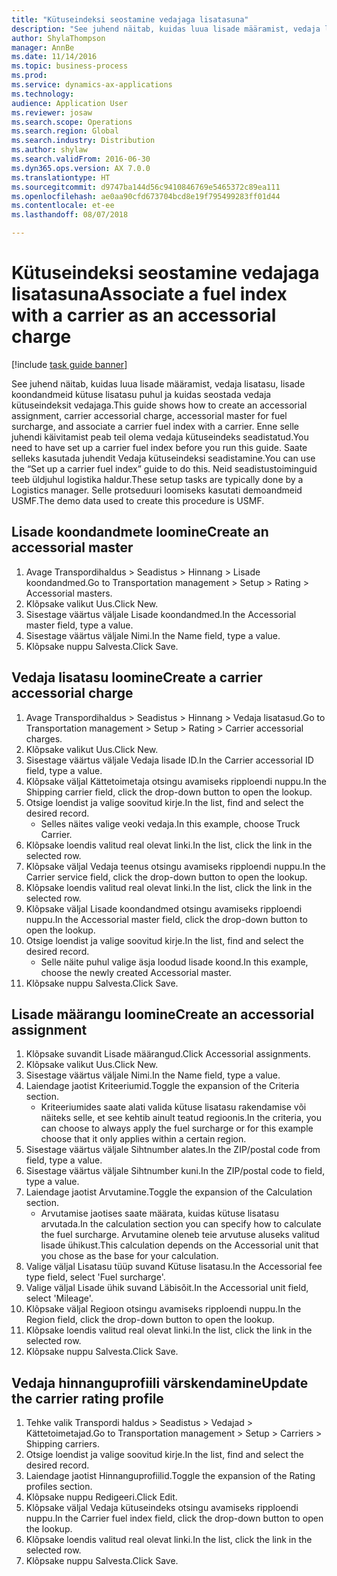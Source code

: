 ```yaml
--- 
title: "Kütuseindeksi seostamine vedajaga lisatasuna"
description: "See juhend näitab, kuidas luua lisade määramist, vedaja lisatasu, lisade koondandmeid kütuse lisatasu puhul ja kuidas seostada vedaja kütuseindeksit vedajaga."
author: ShylaThompson
manager: AnnBe
ms.date: 11/14/2016
ms.topic: business-process
ms.prod: 
ms.service: dynamics-ax-applications
ms.technology: 
audience: Application User
ms.reviewer: josaw
ms.search.scope: Operations
ms.search.region: Global
ms.search.industry: Distribution
ms.author: shylaw
ms.search.validFrom: 2016-06-30
ms.dyn365.ops.version: AX 7.0.0
ms.translationtype: HT
ms.sourcegitcommit: d9747ba144d56c9410846769e5465372c89ea111
ms.openlocfilehash: ae0aa90cfd673704bcd8e19f795499283ff01d44
ms.contentlocale: et-ee
ms.lasthandoff: 08/07/2018

---
```

# <a name="associate-a-fuel-index-with-a-carrier-as-an-accessorial-charge"></a><span data-ttu-id="9355c-103">Kütuseindeksi seostamine vedajaga lisatasuna</span><span class="sxs-lookup"><span data-stu-id="9355c-103">Associate a fuel index with a carrier as an accessorial charge</span></span>

[!include [task guide banner](../../includes/task-guide-banner.md)]

<span data-ttu-id="9355c-104">See juhend näitab, kuidas luua lisade määramist, vedaja lisatasu, lisade koondandmeid kütuse lisatasu puhul ja kuidas seostada vedaja kütuseindeksit vedajaga.</span><span class="sxs-lookup"><span data-stu-id="9355c-104">This guide shows how to create an accessorial assignment, carrier accessorial charge, accessorial master for fuel surcharge, and associate a carrier fuel index with a carrier.</span></span> <span data-ttu-id="9355c-105">Enne selle juhendi käivitamist peab teil olema vedaja kütuseindeks seadistatud.</span><span class="sxs-lookup"><span data-stu-id="9355c-105">You need to have set up a carrier fuel index before you run this guide.</span></span> <span data-ttu-id="9355c-106">Saate selleks kasutada juhendit Vedaja kütuseindeksi seadistamine.</span><span class="sxs-lookup"><span data-stu-id="9355c-106">You can use the “Set up a carrier fuel index” guide to do this.</span></span> <span data-ttu-id="9355c-107">Neid seadistustoiminguid teeb üldjuhul logistika haldur.</span><span class="sxs-lookup"><span data-stu-id="9355c-107">These setup tasks are typically done by a Logistics manager.</span></span> <span data-ttu-id="9355c-108">Selle protseduuri loomiseks kasutati demoandmeid USMF.</span><span class="sxs-lookup"><span data-stu-id="9355c-108">The demo data used to create this procedure is USMF.</span></span>


## <a name="create-an-accessorial-master"></a><span data-ttu-id="9355c-109">Lisade koondandmete loomine</span><span class="sxs-lookup"><span data-stu-id="9355c-109">Create an accessorial master</span></span>
1. <span data-ttu-id="9355c-110">Avage Transpordihaldus > Seadistus > Hinnang > Lisade koondandmed.</span><span class="sxs-lookup"><span data-stu-id="9355c-110">Go to Transportation management > Setup > Rating > Accessorial masters.</span></span>
2. <span data-ttu-id="9355c-111">Klõpsake valikut Uus.</span><span class="sxs-lookup"><span data-stu-id="9355c-111">Click New.</span></span>
3. <span data-ttu-id="9355c-112">Sisestage väärtus väljale Lisade koondandmed.</span><span class="sxs-lookup"><span data-stu-id="9355c-112">In the Accessorial master field, type a value.</span></span>
4. <span data-ttu-id="9355c-113">Sisestage väärtus väljale Nimi.</span><span class="sxs-lookup"><span data-stu-id="9355c-113">In the Name field, type a value.</span></span>
5. <span data-ttu-id="9355c-114">Klõpsake nuppu Salvesta.</span><span class="sxs-lookup"><span data-stu-id="9355c-114">Click Save.</span></span>

## <a name="create-a-carrier-accessorial-charge"></a><span data-ttu-id="9355c-115">Vedaja lisatasu loomine</span><span class="sxs-lookup"><span data-stu-id="9355c-115">Create a carrier accessorial charge</span></span>
1. <span data-ttu-id="9355c-116">Avage Transpordihaldus > Seadistus > Hinnang > Vedaja lisatasud.</span><span class="sxs-lookup"><span data-stu-id="9355c-116">Go to Transportation management > Setup > Rating > Carrier accessorial charges.</span></span>
2. <span data-ttu-id="9355c-117">Klõpsake valikut Uus.</span><span class="sxs-lookup"><span data-stu-id="9355c-117">Click New.</span></span>
3. <span data-ttu-id="9355c-118">Sisestage väärtus väljale Vedaja lisade ID.</span><span class="sxs-lookup"><span data-stu-id="9355c-118">In the Carrier accessorial ID field, type a value.</span></span>
4. <span data-ttu-id="9355c-119">Klõpsake väljal Kättetoimetaja otsingu avamiseks ripploendi nuppu.</span><span class="sxs-lookup"><span data-stu-id="9355c-119">In the Shipping carrier field, click the drop-down button to open the lookup.</span></span>
5. <span data-ttu-id="9355c-120">Otsige loendist ja valige soovitud kirje.</span><span class="sxs-lookup"><span data-stu-id="9355c-120">In the list, find and select the desired record.</span></span>
    * <span data-ttu-id="9355c-121">Selles näites valige veoki vedaja.</span><span class="sxs-lookup"><span data-stu-id="9355c-121">In this example, choose Truck Carrier.</span></span>  
6. <span data-ttu-id="9355c-122">Klõpsake loendis valitud real olevat linki.</span><span class="sxs-lookup"><span data-stu-id="9355c-122">In the list, click the link in the selected row.</span></span>
7. <span data-ttu-id="9355c-123">Klõpsake väljal Vedaja teenus otsingu avamiseks ripploendi nuppu.</span><span class="sxs-lookup"><span data-stu-id="9355c-123">In the Carrier service field, click the drop-down button to open the lookup.</span></span>
8. <span data-ttu-id="9355c-124">Klõpsake loendis valitud real olevat linki.</span><span class="sxs-lookup"><span data-stu-id="9355c-124">In the list, click the link in the selected row.</span></span>
9. <span data-ttu-id="9355c-125">Klõpsake väljal Lisade koondandmed otsingu avamiseks ripploendi nuppu.</span><span class="sxs-lookup"><span data-stu-id="9355c-125">In the Accessorial master field, click the drop-down button to open the lookup.</span></span>
10. <span data-ttu-id="9355c-126">Otsige loendist ja valige soovitud kirje.</span><span class="sxs-lookup"><span data-stu-id="9355c-126">In the list, find and select the desired record.</span></span>
    * <span data-ttu-id="9355c-127">Selle näite puhul valige äsja loodud lisade koond.</span><span class="sxs-lookup"><span data-stu-id="9355c-127">In this example, choose the newly created Accessorial master.</span></span>  
11. <span data-ttu-id="9355c-128">Klõpsake nuppu Salvesta.</span><span class="sxs-lookup"><span data-stu-id="9355c-128">Click Save.</span></span>

## <a name="create-an-accessorial-assignment"></a><span data-ttu-id="9355c-129">Lisade määrangu loomine</span><span class="sxs-lookup"><span data-stu-id="9355c-129">Create an accessorial assignment</span></span>
1. <span data-ttu-id="9355c-130">Klõpsake suvandit Lisade määrangud.</span><span class="sxs-lookup"><span data-stu-id="9355c-130">Click Accessorial assignments.</span></span>
2. <span data-ttu-id="9355c-131">Klõpsake valikut Uus.</span><span class="sxs-lookup"><span data-stu-id="9355c-131">Click New.</span></span>
3. <span data-ttu-id="9355c-132">Sisestage väärtus väljale Nimi.</span><span class="sxs-lookup"><span data-stu-id="9355c-132">In the Name field, type a value.</span></span>
4. <span data-ttu-id="9355c-133">Laiendage jaotist Kriteeriumid.</span><span class="sxs-lookup"><span data-stu-id="9355c-133">Toggle the expansion of the Criteria section.</span></span>
    * <span data-ttu-id="9355c-134">Kriteeriumides saate alati valida kütuse lisatasu rakendamise või näiteks selle, et see kehtib ainult teatud regioonis.</span><span class="sxs-lookup"><span data-stu-id="9355c-134">In the criteria, you can choose to always apply the fuel surcharge or for this example choose that it only applies within a certain region.</span></span>  
5. <span data-ttu-id="9355c-135">Sisestage väärtus väljale Sihtnumber alates.</span><span class="sxs-lookup"><span data-stu-id="9355c-135">In the ZIP/postal code from field, type a value.</span></span>
6. <span data-ttu-id="9355c-136">Sisestage väärtus väljale Sihtnumber kuni.</span><span class="sxs-lookup"><span data-stu-id="9355c-136">In the ZIP/postal code to field, type a value.</span></span>
7. <span data-ttu-id="9355c-137">Laiendage jaotist Arvutamine.</span><span class="sxs-lookup"><span data-stu-id="9355c-137">Toggle the expansion of the Calculation section.</span></span>
    * <span data-ttu-id="9355c-138">Arvutamise jaotises saate määrata, kuidas kütuse lisatasu arvutada.</span><span class="sxs-lookup"><span data-stu-id="9355c-138">In the calculation section you can specify how to calculate the fuel surcharge.</span></span> <span data-ttu-id="9355c-139">Arvutamine oleneb teie arvutuse aluseks valitud lisade ühikust.</span><span class="sxs-lookup"><span data-stu-id="9355c-139">This calculation depends on the Accessorial unit that you chose as the base for your calculation.</span></span>  
8. <span data-ttu-id="9355c-140">Valige väljal Lisatasu tüüp suvand Kütuse lisatasu.</span><span class="sxs-lookup"><span data-stu-id="9355c-140">In the Accessorial fee type field, select 'Fuel surcharge'.</span></span>
9. <span data-ttu-id="9355c-141">Valige väljal Lisade ühik suvand Läbisõit.</span><span class="sxs-lookup"><span data-stu-id="9355c-141">In the Accessorial unit field, select 'Mileage'.</span></span>
10. <span data-ttu-id="9355c-142">Klõpsake väljal Regioon otsingu avamiseks ripploendi nuppu.</span><span class="sxs-lookup"><span data-stu-id="9355c-142">In the Region field, click the drop-down button to open the lookup.</span></span>
11. <span data-ttu-id="9355c-143">Klõpsake loendis valitud real olevat linki.</span><span class="sxs-lookup"><span data-stu-id="9355c-143">In the list, click the link in the selected row.</span></span>
12. <span data-ttu-id="9355c-144">Klõpsake nuppu Salvesta.</span><span class="sxs-lookup"><span data-stu-id="9355c-144">Click Save.</span></span>

## <a name="update-the-carrier-rating-profile"></a><span data-ttu-id="9355c-145">Vedaja hinnanguprofiili värskendamine</span><span class="sxs-lookup"><span data-stu-id="9355c-145">Update the carrier rating profile</span></span>
1. <span data-ttu-id="9355c-146">Tehke valik Transpordi haldus > Seadistus > Vedajad > Kättetoimetajad.</span><span class="sxs-lookup"><span data-stu-id="9355c-146">Go to Transportation management > Setup > Carriers > Shipping carriers.</span></span>
2. <span data-ttu-id="9355c-147">Otsige loendist ja valige soovitud kirje.</span><span class="sxs-lookup"><span data-stu-id="9355c-147">In the list, find and select the desired record.</span></span>
3. <span data-ttu-id="9355c-148">Laiendage jaotist Hinnanguprofiilid.</span><span class="sxs-lookup"><span data-stu-id="9355c-148">Toggle the expansion of the Rating profiles section.</span></span>
4. <span data-ttu-id="9355c-149">Klõpsake nuppu Redigeeri.</span><span class="sxs-lookup"><span data-stu-id="9355c-149">Click Edit.</span></span>
5. <span data-ttu-id="9355c-150">Klõpsake väljal Vedaja kütuseindeks otsingu avamiseks ripploendi nuppu.</span><span class="sxs-lookup"><span data-stu-id="9355c-150">In the Carrier fuel index field, click the drop-down button to open the lookup.</span></span>
6. <span data-ttu-id="9355c-151">Klõpsake loendis valitud real olevat linki.</span><span class="sxs-lookup"><span data-stu-id="9355c-151">In the list, click the link in the selected row.</span></span>
7. <span data-ttu-id="9355c-152">Klõpsake nuppu Salvesta.</span><span class="sxs-lookup"><span data-stu-id="9355c-152">Click Save.</span></span>


